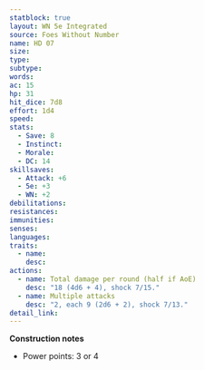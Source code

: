 ```yaml
---
statblock: true
layout: WN 5e Integrated
source: Foes Without Number
name: HD 07
size: 
type: 
subtype: 
words: 
ac: 15
hp: 31
hit_dice: 7d8
effort: 1d4
speed: 
stats:
  - Save: 8
  - Instinct: 
  - Morale:
  - DC: 14
skillsaves:
  - Attack: +6
  - 5e: +3
  - WN: +2
debilitations: 
resistances:
immunities:
senses:
languages: 
traits:
  - name: 
    desc: 
actions:
  - name: Total damage per round (half if AoE)
    desc: "18 (4d6 + 4), shock 7/15."
  - name: Multiple attacks
    desc: "2, each 9 (2d6 + 2), shock 7/13."
detail_link: 
---
```


**Construction notes**
- Power points: 3 or 4
